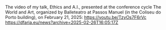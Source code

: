 The video of my talk, Ethics and A.I., presented at the conference cycle The World and Art, organized by Balleteatro at Passos Manuel (in the Coliseu do Porto building), on February 21, 2025: https://youtu.be/TzyOs7F6rVc https://dfaria.eu/news?archive=2025-02-26T16:05:17Z